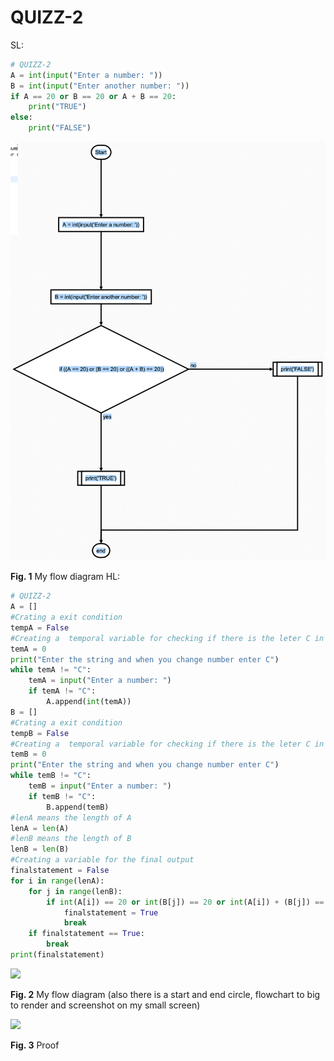# QUIZZ-2
SL:
``` .py
# QUIZZ-2
A = int(input("Enter a number: "))
B = int(input("Enter another number: "))
if A == 20 or B == 20 or A + B == 20:
    print("TRUE")
else:
    print("FALSE")
```
![](../Images/quiz2.1-flowchart.png)

 **Fig. 1** My flow diagram
HL:
``` .py
# QUIZZ-2
A = []
#Crating a exit condition
tempA = False
#Creating a  temporal variable for checking if there is the leter C in the list
temA = 0
print("Enter the string and when you change number enter C")
while temA != "C":
    temA = input("Enter a number: ")
    if temA != "C":
        A.append(int(temA))
B = []
#Crating a exit condition
tempB = False
#Creating a  temporal variable for checking if there is the leter C in the list
temB = 0
print("Enter the string and when you change number enter C")
while temB != "C":
    temB = input("Enter a number: ")
    if temB != "C":
        B.append(temB)
#lenA means the length of A
lenA = len(A)
#lenB means the length of B
lenB = len(B)
#Creating a variable for the final output
finalstatement = False
for i in range(lenA):
    for j in range(lenB):
        if int(A[i]) == 20 or int(B[j]) == 20 or int(A[i]) + (B[j]) == 20:
            finalstatement = True
            break
    if finalstatement == True:
        break
print(finalstatement)
```
![](../../Images/quiz2.2-flowchart.png)

 **Fig. 2** My flow diagram (also there is a start and end circle, flowchart to big to render and screenshot on my small screen)

![](../../Images/quizz2proof.png)

 **Fig. 3** Proof
